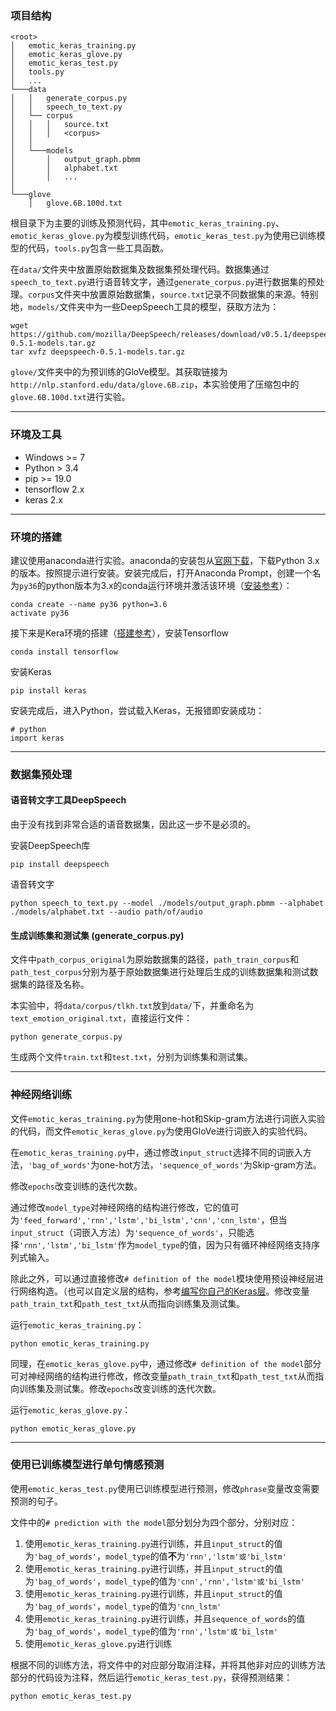 ### 项目结构

```
<root>
│   emotic_keras_training.py
│   emotic_keras_glove.py
│   emotic_keras_test.py
│   tools.py
│   ...
└───data
│   │   generate_corpus.py
│   │   speech_to_text.py
│   └── corpus
│   │   │   source.txt
│   │   │   <corpus>
│   │   
│   └───models
│       │   output_graph.pbmm
│       │   alphabet.txt
│       │   ...
│   
└───glove
    │   glove.6B.100d.txt
```

根目录下为主要的训练及预测代码，其中`emotic_keras_training.py`、`emotic_keras_glove.py`为模型训练代码，`emotic_keras_test.py`为使用已训练模型的代码，`tools.py`包含一些工具函数。

在`data/`文件夹中放置原始数据集及数据集预处理代码。数据集通过`speech_to_text.py`进行语音转文字，通过`generate_corpus.py`进行数据集的预处理。`corpus`文件夹中放置原始数据集，`source.txt`记录不同数据集的来源。特别地，`models/`文件夹中为一些DeepSpeech工具的模型，获取方法为：

```
wget https://github.com/mozilla/DeepSpeech/releases/download/v0.5.1/deepspeech-0.5.1-models.tar.gz
tar xvfz deepspeech-0.5.1-models.tar.gz
```

`glove/`文件夹中的为预训练的GloVe模型。其获取链接为`http://nlp.stanford.edu/data/glove.6B.zip`，本实验使用了压缩包中的`glove.6B.100d.txt`进行实验。

---

### 环境及工具

* Windows >= 7
* Python > 3.4
* pip >= 19.0
* tensorflow 2.x
* keras 2.x

---

### 环境的搭建

建议使用anaconda进行实验。anaconda的安装包从[官网下载](https://www.anaconda.com/distribution/#download-section)，下载Python 3.x的版本。按照提示进行安装。安装完成后，打开Anaconda Prompt，创建一个名为`py36`的python版本为3.x的conda运行环境并激活该环境（[安装参考](https://zhuanlan.zhihu.com/p/36398337)）：

```
conda create --name py36 python=3.6
activate py36
```

接下来是Kera环境的搭建（[搭建参考](https://zhuanlan.zhihu.com/p/36551413)），安装Tensorflow

```
conda install tensorflow
```

安装Keras

```
pip install keras
```

安装完成后，进入Python，尝试载入Keras，无报错即安装成功：

```
# python
import keras
```

---

### 数据集预处理

#### 语音转文字工具DeepSpeech

由于没有找到非常合适的语音数据集，因此这一步不是必须的。

安装DeepSpeech库

```
pip install deepspeech
```

语音转文字

```
python speech_to_text.py --model ./models/output_graph.pbmm --alphabet ./models/alphabet.txt --audio path/of/audio
```

#### 生成训练集和测试集 (generate_corpus.py)

文件中`path_corpus_original`为原始数据集的路径，`path_train_corpus`和`path_test_corpus`分别为基于原始数据集进行处理后生成的训练数据集和测试数据集的路径及名称。

本实验中，将`data/corpus/tlkh.txt`放到`data/`下，并重命名为`text_emotion_original.txt`，直接运行文件：

```
python generate_corpus.py
```

生成两个文件`train.txt`和`test.txt`，分别为训练集和测试集。

---

### 神经网络训练

文件`emotic_keras_training.py`为使用one-hot和Skip-gram方法进行词嵌入实验的代码，而文件`emotic_keras_glove.py`为使用GloVe进行词嵌入的实验代码。

在`emotic_keras_training.py`中，通过修改`input_struct`选择不同的词嵌入方法，`'bag_of_words'`为one-hot方法，`'sequence_of_words'`为Skip-gram方法。

修改`epochs`改变训练的迭代次数。

通过修改`model_type`对神经网络的结构进行修改，它的值可为`'feed_forward','rnn','lstm','bi_lstm','cnn','cnn_lstm'`，但当`input_struct`（词嵌入方法）为`'sequence_of_words'`，只能选择`'rnn','lstm','bi_lstm'`作为`model_type`的值，因为只有循环神经网络支持序列式输入。

除此之外，可以通过直接修改`# definition of the model`模块使用预设神经层进行网络构造。（也可以自定义层的结构，参考[编写你自己的Keras层](https://keras.io/zh/layers/writing-your-own-keras-layers/)。修改变量`path_train_txt`和`path_test_txt`从而指向训练集及测试集。

运行`emotic_keras_training.py`：

```
python emotic_keras_training.py
```

同理，在`emotic_keras_glove.py`中，通过修改`# definition of the model`部分可对神经网络的结构进行修改，修改变量`path_train_txt`和`path_test_txt`从而指向训练集及测试集。修改`epochs`改变训练的迭代次数。

运行`emotic_keras_glove.py`：

```
python emotic_keras_glove.py
```

---

### 使用已训练模型进行单句情感预测

使用`emotic_keras_test.py`使用已训练模型进行预测，修改`phrase`变量改变需要预测的句子。

文件中的`# prediction with the model`部分划分为四个部分，分别对应：

1. 使用`emotic_keras_training.py`进行训练，并且`input_struct`的值为`'bag_of_words'`，`model_type`的值**不**为`'rnn','lstm'或'bi_lstm'`
2. 使用`emotic_keras_training.py`进行训练，并且`input_struct`的值为`'bag_of_words'`，`model_type`的值为`'cnn','rnn','lstm'或'bi_lstm'`
3. 使用`emotic_keras_training.py`进行训练，并且`input_struct`的值为`'bag_of_words'`，`model_type`的值为`'cnn_lstm'`
4. 使用`emotic_keras_training.py`进行训练，并且`sequence_of_words`的值为`'bag_of_words'`，`model_type`的值为`'rnn','lstm'或'bi_lstm'`
5. 使用`emotic_keras_glove.py`进行训练

根据不同的训练方法，将文件中的对应部分取消注释，并将其他非对应的训练方法部分的代码设为注释，然后运行`emotic_keras_test.py`，获得预测结果：

```
python emotic_keras_test.py
```
